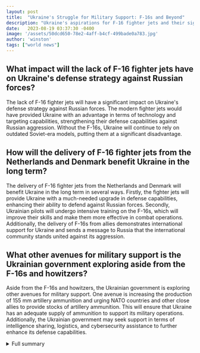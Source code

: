```yaml
---
layout: post
title:  "Ukraine's Struggle for Military Support: F-16s and Beyond"
description: "Ukraine's aspirations for F-16 fighter jets and their significance in enhancing its defense capabilities have hit a major setback. However, with the approval of the United States, there is still hope for Ukraine's fight for security and sovereignty."
date:   2023-08-19 03:37:30 -0400
image: '/assets/50dcd650-78e2-4aff-b4cf-499bade0a783.jpg'
author: 'winston'
tags: ["world news"]
---
```


## What impact will the lack of F-16 fighter jets have on Ukraine's defense strategy against Russian forces?
The lack of F-16 fighter jets will have a significant impact on Ukraine's defense strategy against Russian forces. The modern fighter jets would have provided Ukraine with an advantage in terms of technology and targeting capabilities, strengthening their defense capabilities against Russian aggression. Without the F-16s, Ukraine will continue to rely on outdated Soviet-era models, putting them at a significant disadvantage.

## How will the delivery of F-16 fighter jets from the Netherlands and Denmark benefit Ukraine in the long term?
The delivery of F-16 fighter jets from the Netherlands and Denmark will benefit Ukraine in the long term in several ways. Firstly, the fighter jets will provide Ukraine with a much-needed upgrade in defense capabilities, enhancing their ability to defend against Russian forces. Secondly, Ukrainian pilots will undergo intensive training on the F-16s, which will improve their skills and make them more effective in combat operations. Additionally, the delivery of F-16s from allies demonstrates international support for Ukraine and sends a message to Russia that the international community stands united against its aggression.

## What other avenues for military support is the Ukrainian government exploring aside from the F-16s and howitzers?
Aside from the F-16s and howitzers, the Ukrainian government is exploring other avenues for military support. One avenue is increasing the production of 155 mm artillery ammunition and urging NATO countries and other close allies to provide stocks of artillery ammunition. This will ensure that Ukraine has an adequate supply of ammunition to support its military operations. Additionally, the Ukrainian government may seek support in terms of intelligence sharing, logistics, and cybersecurity assistance to further enhance its defense capabilities.


<details>
        <summary>Full summary</summary>
<p>In a significant blow to Ukraine's defense strategy, it has been confirmed that the country will not receive F-16 fighter jets from its allies during the autumn and winter. This news delivers a setback to Ukraine's aspirations of gaining a combat edge against Russian forces. The introduction of modern fighter jets could have been a game-changer for Ukraine's security.</p>
<p>However, there is a glimmer of hope. The United States has given its approval for the Netherlands and Denmark to deliver F-16s to Ukraine, marking a significant gain for Kiev. Although the immediate impact of the fighter jets on the ongoing war is not expected to be felt soon, Ukrainian pilots will undergo intensive training on the F-16s before they can actively participate in combat operations.</p>
<p>Ukraine's current reliance on outdated Soviet-era models puts them at a significant disadvantage compared to Russian forces. The F-16s would have provided a much-needed upgrade in defense capabilities, with their advanced technology and targeting capabilities.</p>
<p>In spring, Ukraine's delayed counteroffensive allowed Russia to fortify their positions and heavily mine Ukrainian lands. The lack of necessary weapons and insufficiently trained brigades further hindered Ukraine's efforts. Despite setbacks, Ukraine's fight for long-term security continues.</p>
<p>The Ukrainian government is also exploring other avenues for military support. One potential avenue is the transfer of M198 howitzers, where the U.S. Army and the Mandus Group have agreed to recondition 100 or more howitzers for Ukraine. This would enable Ukraine to create equipment pools for maintenance and training, as well as engage more high-priority targets.</p>
<p>Although the tight supply of 155 mm artillery ammunition poses an obstacle, steps have been taken to increase production, and urging NATO countries and other close allies to provide stocks of artillery ammunition would be beneficial.</p>
<p>Providing Ukraine with major weapons remains a priority for the U.S., but concerns about the long-term impact on its own military capabilities have been acknowledged. The hope is that the M198 howitzers and the future delivery of F-16s will provide Ukraine with the tools it needs to defend itself and regain control of its territories.</p>
<p>As Ukraine faces ongoing challenges, the international community must stand united in supporting its fight for freedom and sovereignty.</p>
</details>